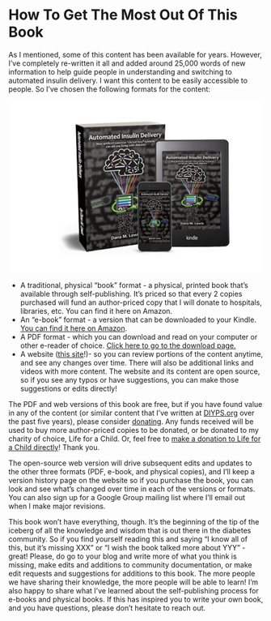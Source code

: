 # How To Get The Most Out Of This Book

As I mentioned, some of this content has been available for years. However, I’ve completely re-written it all and added around 25,000 words of new information to help guide people in understanding and switching to automated insulin delivery. I want this content to be easily accessible to people. So I’ve chosen the following formats for the content:

![The content is available on this site \(free\) or as PDF download \(free\), as well as on Amazon where you can order a physical copy, and as an e-book for Kindle.](.gitbook/assets/automated_insulin_delivery_by_danamlewis_example_covers_rendering.jpg)

* A traditional, physical “book” format - a physical, printed book that’s available through self-publishing. It’s priced so that every 2 copies purchased will fund an author-priced copy that I will donate to hospitals, libraries, etc. You can find it here on Amazon.
* An “e-book” format - a version that can be downloaded to your Kindle. [You can find it here on Amazon](https://amzn.to/2DGzUwC).
* A PDF format - which you can download and read on your computer or other e-reader of choice. [Click here to go to the download page. ](download.md)
* A website \([this site](./)!\)- so you can review portions of the content anytime, and see any changes over time. There will also be additional links and videos with more content. The website and its content are open source, so if you see any typos or have suggestions, you can make those suggestions or edits directly!

The PDF and web versions of this book are free, but if you have found value in any of the content \(or similar content that I’ve written at [DIYPS.org](http://DIYPS.org) over the past five years\), please consider [donating](donate.md). Any funds received will be used to buy more author-priced copies to be donated, or be donated to my charity of choice, Life for a Child. Or, feel free to [make a donation to Life for a Child directly](https://lfacinternational.org/donate/)! Thank you.

The open-source web version will drive subsequent edits and updates to the other three formats \(PDF, e-book, and physical copies\), and I’ll keep a version history page on the website so if you purchase the book, you can look and see what’s changed over time in each of the versions or formats. You can also sign up for a Google Group mailing list where I’ll email out when I make major revisions.

This book won’t have everything, though. It’s the beginning of the tip of the iceberg of all the knowledge and wisdom that is out there in the diabetes community. So if you find yourself reading this and saying “I know all of this, but it’s missing XXX” or “I wish the book talked more about YYY” - great! Please, do go to your blog and write more of what you think is missing, make edits and additions to community documentation, or make edit requests and suggestions for additions to this book. The more people we have sharing their knowledge, the more people will be able to learn! I’m also happy to share what I’ve learned about the self-publishing process for e-books and physical books. If this has inspired you to write your own book, and you have questions, please don’t hesitate to reach out.

